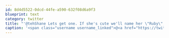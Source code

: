 ```yaml
---
id: 8d4d5522-0dcd-44fe-a590-632f08d6a9f3
blueprint: text
category: twitter
title: "'@tehShane Lets get one. If she's cute we'll name her \"Ruby\",  if she's annoying we'll name here \"Adobe\" @jvdw"
caption: '<span class="username username_linked">@<a href="https://twitter.com/tehShane" title="Shane Lawrence">tehShane</a></span> Lets get one. If she''s cute we''ll name her "Ruby",  if she''s annoying we''ll name here "Adobe" <span class="username username_linked">@<a href="https://twitter.com/jvdw" title="John van der Woude">jvdw</a></span>'
---
```

